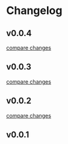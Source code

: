 # Changelog


## v0.0.4

[compare changes](https://github.com/electron-superhub/framework/compare/v0.0.3...v0.0.4)

## v0.0.3

[compare changes](https://github.com/electron-superhub/framework/compare/v0.0.2...v0.0.3)

## v0.0.2

[compare changes](https://github.com/electron-superhub/framework/compare/v0.0.1...v0.0.2)

## v0.0.1

